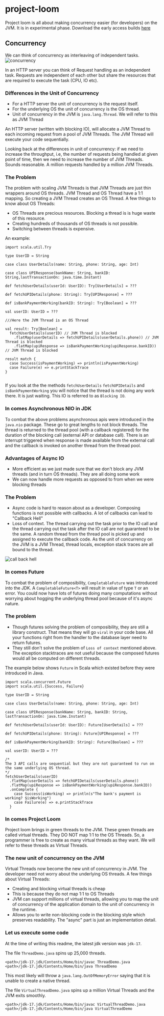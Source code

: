 # project-loom

Project loom is all about making concurrency easier (for developers) on the JVM. It is in experimental phase. Download the early access builds [here](https://jdk.java.net/loom/)

## Concurrency

We can think of concurrency as interleaving of independent tasks. 
![concurrency](resources/concurrency_vs_parallelism.jpg)

In an HTTP server you can think of Request handling as an independent task. Requests are independent of each other but share the resources that are required to execute the task (CPU, IO etc). 
### Differences in the Unit of Concurrency
 - For a HTTP server the unit of concurrency is the request itself.
 - For the underlying OS the unit of concurrency is the OS thread.
 - Unit of concurrency in the JVM is `java.lang.Thread`. We will refer to this as JVM Thread

An HTTP server (written with blocking IO), will allocate a JVM Thread to each incoming request from a pool of JVM Threads. The JVM Thread will execute your code sequentially. 

Looking back at the differences in unit of concurrency: if we need to increase the throughput, i.e, the number of requests being handled at given point of time, then we need to increase the number of JVM Threads. Sounds reasonable. A million requests handled by a million JVM Threads.

### The Problem

The problem with scaling JVM Threads is that JVM Threads are just thin wrappers around OS threads. JVM Thread and OS Thread have a 1:1 mapping. So creating a JVM Thread creates an OS Thread. A few things to know about OS Threads:
- OS Threads are precious resources. Blocking a thread is is huge waste of this resource.
- Creating hundreds of thousands of OS threads is not possible.
- Switching between threads is expensive.

An example:

```
import scala.util.Try

type UserID = String

case class UserDetails(name: String, phone: String, age: Int)

case class UPIResponse(bankName: String, bankID: String,lastTransactionOn: java.time.Instant)

def fetchUserDetails(userId: UserID): Try[UserDetails] = ???

def fetchUPIDetails(phone: String): Try[UPIResponse] = ???

def isBankPaymentWorking(bankID: String): Try[Boolean] = ???

val userID: UserID = ???

///Here the JVM Thread is an OS Thread

val result: Try[Boolean] = 
  fetchUserDetails(userID) // JVM Thread is blocked
    .flatMap(userDetails => fetchUPIDetails(userDetails.phone)) // JVM Thread is blocked
    .flatMap(upiResponse => isBankPaymentWorking(upiResponse.bankID)) // JVM Thread is blocked

result match {
  case Success(isPaymentWorking) => println(isPaymentWorking)
  case Failure(e) => e.printStackTrace
}


```
If you look at the the methods `fetchUserDetails` `fetchUPIDetails` and `isBankPaymentWorking` you will notice that the thread is not doing any work there. It is just waiting. This IO is referred to as `Blocking IO`.


### In comes Asynchronous NIO in JDK
To combat the above problems asynchronous apis were introduced in the `java.nio` package. These go to great lengths to not block threads. The  thread is returned to the thread pool (with a callback registered) for the duration of the blocking call (external API or database call). There is an interrupt triggered when response is made available from the external call and the callback is invoked on another thread from the thread pool.

### Advantages of Async IO
 - More efficient as we just made sure that we don't block any JVM threads (and in turn OS threads). They are all doing some work
 - We can now handle more requests as opposed to from when we were blocking threads

 ### The Problem
  - Async code is hard to reason about as a developer. Composing functions is not possible with callbacks. A lot of callbacks can lead to "Callback Hell"
  - Loss of context. The thread carrying out the task prior to the IO call and the thread carrying out the task after the IO call are not guaranteed to be the same. A random thread from the thread pool is picked up and assigned to execute the callback code. As the unit of concurrency on the JVM is a JVM Thread, thread locals, exception stack traces are all bound to the thread.

![call back hell](resources/callback_hell.png)

### In comes Future
To combat the problem of composibility, `CompletableFuture` was introduced into the JDK. A `CompletableFuture<T>` will result in value of type `T` or an error. You could now have lots of futures doing many computations without worrying about hogging the underlying thread pool because of it's async nature.

### The problem
- Though futures solving the problem of composibility, they are still a library construct. That means they will go `viral` in your code base. All your functions right from the handler to the database layer need to return futures.
- They still don't solve the problem of `Loss of context` mentioned above. The exception stacktraces are not useful because the composed futures would all be computed on different threads.

The example below shows `Future` in Scala which existed before they were introduced in Java.

```
import scala.concurrent.Future
import scala.util.{Success, Failure}

type UserID = String

case class UserDetails(name: String, phone: String, age: Int)

case class UPIResponse(bankName: String, bankID: String, lastTransactionOn: java.time.Instant)

def fetchUserDetails(userId: UserID): Future[UserDetails] = ???

def fetchUPIDetails(phone: String): Future[UPIResponse] = ???

def isBankPaymentWorking(bankID: String): Future[Boolean] = ???

val userID: UserID = ???

/*
The 3 API calls are sequential but they are not guaranteed to run on the same underlying OS thread.
*/
fetchUserDetails(userID)
  .flatMap(userDetails => fetchUPIDetails(userDetails.phone))
  .flatMap(upiResponse => isBankPaymentWorking(upiResponse.bankID))
  .onComplete {
    case Success(isWorking) => println(s"The bank's payment is working? $isWorking")
    case Failure(e) => e.printStackTrace
  }
```

### In comes Project Loom

Project loom brings in green threads to the JVM. These green threads are called virtual threads. They DO NOT map 1:1 to the OS Threads. So, a programmer is free to create as many virtual threads as they want. We will refer to these threads as Virtual Threads.

### The new unit of concurrency on the JVM
Virtual Threads now become the new unit of concurrency in JVM. The developer need not worry about the underlying OS threads. A few things about Virtual Threads:
- Creating and blocking virtual threads is cheap
- This is because they do not map 1:1 to OS Threads
- JVM can support millions of virtual threads, allowing you to map the unit of concurrency of the application domain to the unit of concurrency in the runtime.
- Allows you to write non-blocking code in the blocking style which preserves readability. The "async" part is just an implementation detail.

### Let us execute some code

At the time of writing this readme, the latest jdk version was `jdk-17`. 

The file `ThreadDemo.java` spins up 25,000 threads.
```
<path>/jdk-17.jdk/Contents/Home/bin/javac ThreadDemo.java
<path>/jdk-17.jdk/Contents/Home/bin/java ThreadDemo
```
This most likely will throw a `java.lang.OutOfMemoryError` saying that it is unable to create a native thread.

The file `VirtualThreadDemo.java` spins up a million Virtual Threads and the JVM exits smoothly. 

```
<path>/jdk-17.jdk/Contents/Home/bin/javac VirtualThreadDemo.java
<path>/jdk-17.jdk/Contents/Home/bin/java VirtualThreadDemo
```
